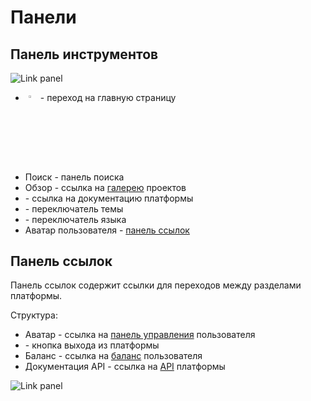 # Панели

## Панель инструментов

![Link panel](/images/common/toolspanel.png)

- <img src="/images/logo.svg" align="left" alt="logo" style="margin: 1%; width: 3%"> - переход на главную страницу
  <br clear="left"/>
- <span class="iconify-inline" data-icon="mdi:magnify"></span>Поиск - панель поиска
- Обзор - ссылка на [галерею][1] проектов
- <span class="iconify-inline" data-icon="mdi:help-circle-outline"></span>- ссылка на документацию платформы
- <span class="iconify-inline" data-icon="mdi:lightbulb"></span>- переключатель темы
- <span class="iconify-inline" data-icon="mdi:translate"></span>- переключатель языка
- Аватар пользователя - [панель ссылок](#панель-ссылок)

## Панель ссылок

Панель ссылок содержит ссылки для переходов между разделами платформы.

Структура:

- Аватар - ссылка на [панель управления](./dashboard.md) пользователя
- <span class="iconify-inline" data-icon="mdi:logout"></span> - кнопка выхода из платформы
- <span class="iconify-inline" data-icon="mdi:wallet"></span> Баланс - ссылка на [баланс][2] пользователя
- Документация API - cсылка на [API](/docs/dev/README.md/#API) платформы

![Link panel](/images/common/link_panel.png)

[1]: /docs/desc/explorer.md
[2]: /docs/desc/dashboard.md#баланс
